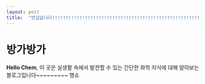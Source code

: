 ```yaml
---
layout: post
title:  "반갑습니다!!!!!!!!!!!!!!!!!!!!!!!!!!!!!!!!!!!!!!!!!!!!!!!!!!!!!!!!!!!!!!!!!!!!!!!!!!!!!!!!!!!!!!!!!!!!!!!!!!!!!!!!!!!!!!!!!!!!!!!!!!!!!!!!!!!!!!!!!"
---
```


# 방가방가

**Hello Chem**, 이 곳은 실생활 속에서 발견할 수 있는 간단한 화학 지식에 대해 알아보는 블로그입니다~~~~~~~~~
행쇼
